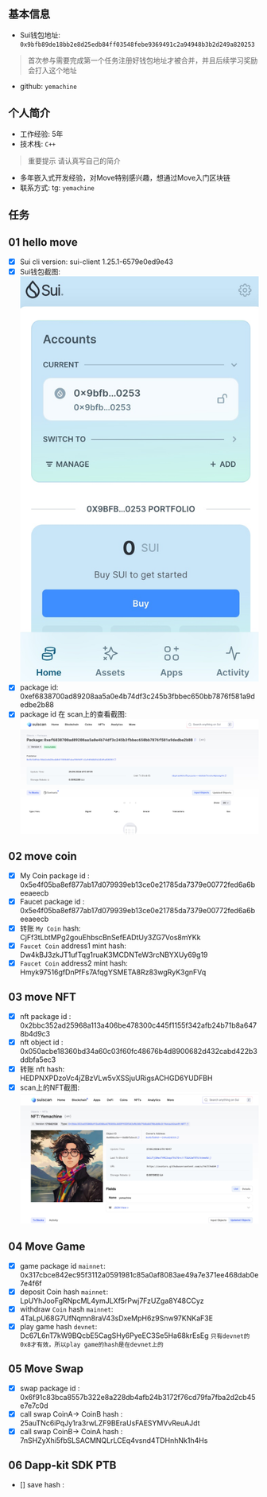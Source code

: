 ## 基本信息
- Sui钱包地址: `0x9bfb89de18bb2e8d25edb84ff03548febe9369491c2a94948b3b2d249a820253`
> 首次参与需要完成第一个任务注册好钱包地址才被合并，并且后续学习奖励会打入这个地址
- github: `yemachine`

## 个人简介
- 工作经验: 5年
- 技术栈: `C++`
> 重要提示 请认真写自己的简介
- 多年嵌入式开发经验，对Move特别感兴趣，想通过Move入门区块链
- 联系方式: tg: `yemachine` 

## 任务

##   01 hello move  
- [x] Sui cli version: sui-client 1.25.1-6579e0ed9e43
- [x] Sui钱包截图: ![Sui钱包截图](./notes/walletshot.jpg)
- [x] package id:  0xef6838700ad89208aa5a0e4b74df3c245b3fbbec650bb7876f581a9dedbe2b88    
- [x] package id 在 scan上的查看截图:![Scan截图](./notes/packa.jpg)

##   02 move coin
- [x] My Coin package id :  0x5e4f05ba8ef877ab17d079939eb13ce0e21785da7379e00772fed6a6beeaeecb          
- [x] Faucet package id :  0x5e4f05ba8ef877ab17d079939eb13ce0e21785da7379e00772fed6a6beeaeecb          
- [x] 转账 `My Coin` hash: CjFf3tLbtMPg2gouEhbscBnSefEADtUy3ZG7Vos8mYKk
- [x] `Faucet Coin` address1 mint hash: Dw4kBJ3zkJT1ufTqg1ruaK3MCDNTeW3rcNBYXUy69g19
- [x] `Faucet Coin` address2 mint hash:  Hmyk97516gfDnPfFs7AfqgYSMETA8Rz83wgRyK3gnFVq

##   03 move NFT
- [x] nft package id : 0x2bbc352ad25968a113a406be478300c445f1155f342afb24b71b8a6478b4d9c3   
- [x] nft object id :  0x050acbe18360bd34a60c03f60fc48676b4d8900682d432cabd422b3ddbfa5ec3 
- [x] 转账 nft  hash: HEDPNXPDzoVc4jZBzVLw5vXSSjuURigsACHGD6YUDFBH
- [x] scan上的NFT截图:![Scan截图](./notes/nftscan.jpg)

##   04 Move Game
- [x] game package id `mainnet`: 0x317cbce842ec95f3112a0591981c85a0af8083ae49a7e371ee468dab0e7e4f6f  
- [x] deposit Coin hash `mainnet`: LpUYhJooFgRNpcML4ymJLXf5rPwj7FzUZga8Y48CCyz
- [x] withdraw `Coin` hash `mainnet`: 4TaLpU68G7UfNqmn8raV43sDxeMpH6z9Snw97KNKaF3E
- [x] play game hash `devnet`:  Dc67L6nT7kW9BQcbE5CagSHy6PyeEC3Se5Ha68krEsEg
`只有devnet的0x8才有效，所以play game的hash是在devnet上的`

##   05 Move Swap
- [x] swap package id : 0x6f91c83bca8557b322e8a228db4afb24b3172f76cd79fa7fba2d2cb45e7e7c0d 
- [x] call swap CoinA-> CoinB  hash : 25auTNc6iPqJy1ra3rwLZF9BEraUsFAESYMVvReuAJdt
- [x] call swap CoinB-> CoinA  hash : 7nSHZyXhi5fbSLSACMNQLrLCEq4vsnd4TDHnhNk1h4Hs

##   06 Dapp-kit SDK PTB
- [] save hash :
